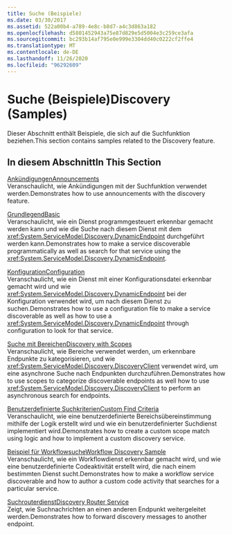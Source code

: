 ```yaml
---
title: Suche (Beispiele)
ms.date: 03/30/2017
ms.assetid: 522a00b4-a789-4e8c-b8d7-a4c3d863a182
ms.openlocfilehash: d5801452943a75e87d829e5d5004e3c259ce3afa
ms.sourcegitcommit: bc293b14af795e0e999e3304dd40c0222cf2ffe4
ms.translationtype: MT
ms.contentlocale: de-DE
ms.lasthandoff: 11/26/2020
ms.locfileid: "96292609"
---
```

# <a name="discovery-samples"></a><span data-ttu-id="47523-102">Suche (Beispiele)</span><span class="sxs-lookup"><span data-stu-id="47523-102">Discovery (Samples)</span></span>

<span data-ttu-id="47523-103">Dieser Abschnitt enthält Beispiele, die sich auf die Suchfunktion beziehen.</span><span class="sxs-lookup"><span data-stu-id="47523-103">This section contains samples related to the Discovery feature.</span></span>  
  
## <a name="in-this-section"></a><span data-ttu-id="47523-104">In diesem Abschnitt</span><span class="sxs-lookup"><span data-stu-id="47523-104">In This Section</span></span>  

 [<span data-ttu-id="47523-105">Ankündigungen</span><span class="sxs-lookup"><span data-stu-id="47523-105">Announcements</span></span>](announcements-sample.md)  
 <span data-ttu-id="47523-106">Veranschaulicht, wie Ankündigungen mit der Suchfunktion verwendet werden.</span><span class="sxs-lookup"><span data-stu-id="47523-106">Demonstrates how to use announcements with the discovery feature.</span></span>  
  
 [<span data-ttu-id="47523-107">Grundlegend</span><span class="sxs-lookup"><span data-stu-id="47523-107">Basic</span></span>](basic-sample.md)  
 <span data-ttu-id="47523-108">Veranschaulicht, wie ein Dienst programmgesteuert erkennbar gemacht werden kann und wie die Suche nach diesem Dienst mit dem <xref:System.ServiceModel.Discovery.DynamicEndpoint> durchgeführt werden kann.</span><span class="sxs-lookup"><span data-stu-id="47523-108">Demonstrates how to make a service discoverable programmatically as well as search for that service using the <xref:System.ServiceModel.Discovery.DynamicEndpoint>.</span></span>  
  
 [<span data-ttu-id="47523-109">Konfiguration</span><span class="sxs-lookup"><span data-stu-id="47523-109">Configuration</span></span>](configuration-sample.md)  
 <span data-ttu-id="47523-110">Veranschaulicht, wie ein Dienst mit einer Konfigurationsdatei erkennbar gemacht wird und wie <xref:System.ServiceModel.Discovery.DynamicEndpoint> bei der Konfiguration verwendet wird, um nach diesem Dienst zu suchen.</span><span class="sxs-lookup"><span data-stu-id="47523-110">Demonstrates how to use a configuration file to make a service discoverable as well as how to use a <xref:System.ServiceModel.Discovery.DynamicEndpoint> through configuration to look for that service.</span></span>  
  
 [<span data-ttu-id="47523-111">Suche mit Bereichen</span><span class="sxs-lookup"><span data-stu-id="47523-111">Discovery with Scopes</span></span>](discovery-with-scopes-sample.md)  
 <span data-ttu-id="47523-112">Veranschaulicht, wie Bereiche verwendet werden, um erkennbare Endpunkte zu kategorisieren, und wie <xref:System.ServiceModel.Discovery.DiscoveryClient> verwendet wird, um eine asynchrone Suche nach Endpunkten durchzuführen.</span><span class="sxs-lookup"><span data-stu-id="47523-112">Demonstrates how to use scopes to categorize discoverable endpoints as well how to use <xref:System.ServiceModel.Discovery.DiscoveryClient> to perform an asynchronous search for endpoints.</span></span>  
  
 [<span data-ttu-id="47523-113">Benutzerdefinierte Suchkriterien</span><span class="sxs-lookup"><span data-stu-id="47523-113">Custom Find Criteria</span></span>](custom-find-criteria.md)  
 <span data-ttu-id="47523-114">Veranschaulicht, wie eine benutzerdefinierte Bereichsübereinstimmung mithilfe der Logik erstellt wird und wie ein benutzerdefinierter Suchdienst implementiert wird.</span><span class="sxs-lookup"><span data-stu-id="47523-114">Demonstrates how to create a custom scope match using logic and how to implement a custom discovery service.</span></span>  
  
 [<span data-ttu-id="47523-115">Beispiel für Workflowsuche</span><span class="sxs-lookup"><span data-stu-id="47523-115">Workflow Discovery Sample</span></span>](workflow-discovery-sample.md)  
 <span data-ttu-id="47523-116">Veranschaulicht, wie ein Workflowdienst erkennbar gemacht wird, und wie eine benutzerdefinierte Codeaktivität erstellt wird, die nach einem bestimmten Dienst sucht.</span><span class="sxs-lookup"><span data-stu-id="47523-116">Demonstrates how to make a workflow service discoverable and how to author a custom code activity that searches for a particular service.</span></span>  
  
 [<span data-ttu-id="47523-117">Suchrouterdienst</span><span class="sxs-lookup"><span data-stu-id="47523-117">Discovery Router Service</span></span>](discovery-router-service.md)  
 <span data-ttu-id="47523-118">Zeigt, wie Suchnachrichten an einen anderen Endpunkt weitergeleitet werden.</span><span class="sxs-lookup"><span data-stu-id="47523-118">Demonstrates how to forward discovery messages to another endpoint.</span></span>
